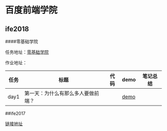 # 百度前端学院

## ife2018

####零基础学院

任务地址：[零基础学院](http://ife.baidu.com/college/detail/id/5)

作业地址：

任务|标题|代码|demo|笔记总结
---|---|---|---|---
day1|第一天：为什么有那么多人要做前端？||[demo](https://yuqy96.github.io/baidu-ife)|

##ife2017

[链接地址](https://yuqy96.github.io/baidu-ife/ife2017)